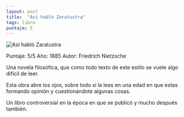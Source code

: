```yaml
---
layout: post
title:  "Así habló Zaratustra"
tags: libro
puntaje: 5
---
```




![Así habló Zaratustra](https://images-na.ssl-images-amazon.com/images/I/51sLaCwnLhL._SX351_BO1,204,203,200_.jpg)

Puntaje: 5/5
Año: 1885
Autor: Friedrich Nietzsche

Una novela filosófica, que como todo texto de este estilo se vuele algo difícil de leer.

Esta obra abre los ojos, sobre todo si la lees en una edad en que estas formando opinión y cuestionándote algunas cosas.  

Un libro controversial en la época en que se publicó y mucho después también.

